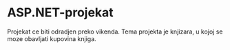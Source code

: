# ASP.NET-projekat
Projekat ce biti odradjen preko vikenda.
Tema projekta je knjizara, u kojoj se moze obavljati kupovina knjiga.
